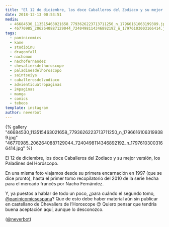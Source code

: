 ```yaml
---
title: "El 12 de diciembre, los doce Caballeros del Zodiaco y su mejor versión, los Paladines del Horóscopo"
date: 2018-12-13 00:53:51
media: 
  - 46684530_113515463021658_7793626223713711250_n_17966161063199389.jpg
  - 46770985_2062640887129044_7240498114346892192_n_17976103003166414.jpg
tags: 
  - paninicomics
  - kame
  - studioinu
  - dragonfall
  - nachomon
  - nachofernandez
  - chevaliersdelhoroscope
  - paladinesdelhoroscopo
  - saintseiya
  - caballerosdelzodiaco
  - advienticuatropaginas
  - 24paginas
  - manga
  - comics
  - tebeos
template: instagram
author: neverbot
---
```


{% gallery "46684530_113515463021658_7793626223713711250_n_17966161063199389.jpg" "46770985_2062640887129044_7240498114346892192_n_17976103003166414.jpg" %}

El 12 de diciembre, los doce Caballeros del Zodiaco y su mejor versión, los Paladines del Horóscopo.

En una misma foto viajamos desde su primera encarnación en 1997 (que se dice pronto), hasta el primer tomo recopilatorio del 2010 de la serie hecha para el mercado francés por Nacho Fernández.

Y, ya puestos a hablar de todo un poco, ¿para cuándo el segundo tomo, [@paninicomicsespana](https://instagram.com/paninicomicsespana)? Que de esto debe haber material aún sin publicar en castellano de Chevaliers de l’Horoscope 😉 Quiero pensar que tendría buena aceptación aquí, aunque lo desconozco.

([@neverbot](https://instagram.com/neverbot))

